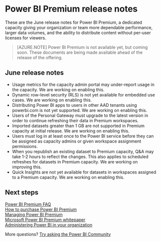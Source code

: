 <properties
   pageTitle="Power BI Premium release notes"
   description="Read release notes for Power BI Premium, a dedicated capacity for your organization or team."
   services="powerbi"
   documentationCenter=""
   authors="guyinacube"
   manager="erikre"
   backup=""
   editor=""
   tags=""
   qualityFocus="no"
   qualityDate=""/>
<tags
   ms.service="powerbi"
   ms.devlang="NA"
   ms.topic="get-started-article"
   ms.tgt_pltfrm="NA"
   ms.workload="powerbi"
   ms.date="06/08/2017"
   ms.author="asaxton"/>

# Power BI Premium release notes

These are the June release notes for Power BI Premium, a dedicated capacity giving your organization or team more dependable performance, larger data volumes, and the ability to distribute content without per-user licenses for viewers.

> [AZURE.NOTE] Power BI Premium is not available yet, but coming soon. These documents are being made available ahead of the release of the offering.

## June release notes

- Usage metrics for the capacity admin portal may under-report usage in the capacity. We are working on enabling this.
- Dynamic row-level security (RLS) is not yet available for embedded use cases. We are working on enabling this.
- Distributing Power BI apps to users in other AAD tenants using powerbi.com is not yet supported. We are working on enabling this.
- Users of the Personal Gateway must upgrade to the latest version in order to continue refreshing their data in Premium workspaces.
- Imported datasets greater than 1 GB are not supported in Premium capacity at initial release. We are working on enabling this.
- Users must log in at least once to the Power BI service before they can be assigned as capacity admins or given workspace assignment permissions.
- When you republish an existing dataset to Premium capacity, Q&A may take 1-2 hours to reflect the changes. This also applies to scheduled refreshes for datasets in Premium capacity. We are working on improving this.
- Quick Insights are not yet available for datasets in workspaces assigned to a Premium capacity. We are working on enabling this.


## Next steps

[Power BI Premium FAQ](powerbi-premium-faq.md)  
[How to purchase Power BI Premium](powerbi-admin-premium-purchase.md)  
[Managing Power BI Premium](powerbi-admin-premium-manage.md)  
[Microsoft Power BI Premium whitepaper](https://aka.ms/pbipremiumwhitepaper)  
[Administering Power BI in your organization](powerbi-admin-administering-power-bi-in-your-organization.md)  

More questions? [Try asking the Power BI Community](https://community.powerbi.com/)